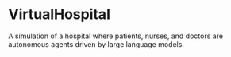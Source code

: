 # VirtualHospital
A simulation of a hospital where patients, nurses, and doctors are autonomous agents driven by large language models.
